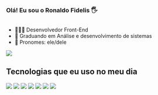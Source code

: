 ### Olá! Eu sou o Ronaldo Fidelis 🖐️
##

- 👨🏽‍💻 Desenvolvedor Front-End
- 🚀 Graduando em Análise e desenvolvimento de sistemas
- 🙂 Pronomes: ele/dele

<div>
  <img src="https://github-readme-stats.vercel.app/api?username=RonaldoFidelis&show_icons=true&theme=algolia&include_all_commits&count_private=true"/>
  <!--<img src="https://github-readme-stats.vercel.app/api/top-langs/?username=RonaldoFidelis&langs_count=16&theme=algolia&layout=compact"/> -->
</div>

  
## Tecnologias que eu uso no meu dia
    
<div style="display: inline_block">
  <img align="center" src="https://img.shields.io/badge/HTML5-E34F26?style=for-the-badge&logo=html5&logoColor=white"/>
  <img align="center" src="https://img.shields.io/badge/CSS3-1572B6?style=for-the-badge&logo=css3&logoColor=white"/>
  <img align="center" src="https://img.shields.io/badge/JavaScript-F7DF1E?style=for-the-badge&logo=javascript&logoColor=black"/>
  <img align="center" src="https://img.shields.io/badge/Python-14354C?style=for-the-badge&logo=python&logoColor=white"/>
  <img align="center" src="https://img.shields.io/badge/React-20232A?style=for-the-badge&logo=react&logoColor=61DAFB"/>
  <img align="center" src="https://img.shields.io/badge/Node.js-43853D?style=for-the-badge&logo=node.js&logoColor=white"/>
  <img align="center" src="https://img.shields.io/badge/Powershell-2CA5E0?style=for-the-badge&logo=powershell&logoColor=white"/>
</div>
